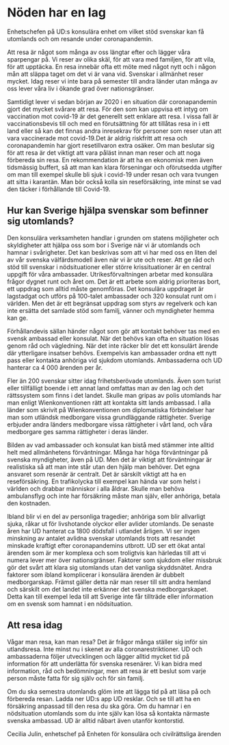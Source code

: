# Nöden har en lag

Enhetschefen på UD:s konsulära enhet om vilket stöd svenskar kan få utomlands och om resande under coronapandemin.


Att resa är något som många av oss längtar efter och lägger våra sparpengar på. Vi reser av olika skäl, för att vara med familjen, för att vila, för att upptäcka. En resa innebär ofta ett möte med något nytt och i någon mån att släppa taget om det vi är vana vid. Svenskar i allmänhet reser mycket. Idag reser vi inte bara på semester till andra länder utan många av oss lever våra liv i ökande grad över nationsgränser.

Samtidigt lever vi sedan början av 2020 i en situation där coronapandemin gjort det mycket svårare att resa. För den som kan uppvisa ett intyg om vaccination mot covid\-19 är det generellt sett enklare att resa. I vissa fall är vaccinationsbevis till och med en förutsättning för att tillåtas resa in i ett land eller så kan det finnas andra inresekrav för personer som reser utan att vara vaccinerade mot covid\-19\.Det är aldrig riskfritt att resa och coronapandemin har gjort resetillvaron extra osäker. Om man beslutar sig för att resa är det viktigt att vara påläst innan man reser och att noga förbereda sin resa. En rekommendation är att ha en ekonomisk men även tidsmässig buffert, så att man kan klara förseningar och oförutsedda utgifter om man till exempel skulle bli sjuk i covid\-19 under resan och vara tvungen att sitta i karantän. Man bör också kolla sin reseförsäkring, inte minst se vad den täcker i förhållande till Covid\-19\.

## Hur kan Sverige hjälpa svenskar som befinner sig utomlands?

Den konsulära verksamheten handlar i grunden om statens möjligheter och skyldigheter att hjälpa oss som bor i Sverige när vi är utomlands och hamnar i svårigheter. Det kan beskrivas som att vi har med oss en liten del av vår svenska välfärdsmodell även när vi är ute och reser. Att ge råd och stöd till svenskar i nödsituationer eller större krissituationer är en central uppgift för våra ambassader. Utrikesförvaltningen arbetar med konsulära frågor dygnet runt och året om. Det är ett arbete som aldrig prioriteras bort, ett uppdrag som alltid måste genomföras. Det konsulära uppdraget är lagstadgat och utförs på 100\-talet ambassader och 320 konsulat runt om i världen. Men det är ett begränsat uppdrag som styrs av regelverk och kan inte ersätta det samlade stöd som familj, vänner och myndigheter hemma kan ge.

Förhållandevis sällan händer något som gör att kontakt behöver tas med en svensk ambassad eller konsulat. När det behövs kan ofta en situation lösas genom råd och vägledning. När det inte räcker blir det ett konsulärt ärende där ytterligare insatser behövs. Exempelvis kan ambassader ordna ett nytt pass eller kontakta anhöriga vid sjukdom utomlands. Ambassaderna och UD hanterar ca 4 000 ärenden per år.

Fler än 200 svenskar sitter idag frihetsberövade utomlands. Även som turist eller tillfälligt boende i ett annat land omfattas man av den lag och det rättssystem som finns i det landet. Skulle man gripas av polis utomlands har man enligt Wienkonventionen rätt att kontakta sitt lands ambassad. I alla länder som skrivit på Wienkonventionen om diplomatiska förbindelser har man som utländsk medborgare vissa grundläggande rättigheter. Sverige erbjuder andra länders medborgare vissa rättigheter i vårt land, och våra medborgare ges samma rättigheter i deras länder.

Bilden av vad ambassader och konsulat kan bistå med stämmer inte alltid helt med allmänhetens förväntningar. Många har höga förväntningar på svenska myndigheter, även på UD. Men det är viktigt att förväntningar är realistiska så att man inte står utan den hjälp man behöver. Det egna ansvaret som resenär är centralt. Det är särskilt viktigt att ha en reseförsäkring. En trafikolycka till exempel kan hända var som helst i världen och drabbar människor i alla åldrar. Skulle man behöva ambulansflyg och inte har försäkring måste man själv, eller anhöriga, betala den kostnaden.

Ibland blir vi en del av personliga tragedier; anhöriga som blir allvarligt sjuka, råkar ut för livshotande olyckor eller avlider utomlands. De senaste åren har UD hanterat ca 1800 dödsfall i utlandet årligen. Vi ser ingen minskning av antalet avlidna svenskar utomlands trots att resandet minskade kraftigt efter coronapandemins utbrott. UD ser ett ökat antal ärenden som är mer komplexa och som troligtvis kan härledas till att vi numera lever mer över nationsgränser. Faktorer som sjukdom eller missbruk gör det svårt att klara sig utomlands utan det vanliga skyddsnätet. Andra faktorer som ibland komplicerar i konsulära ärenden är dubbelt medborgarskap. Främst gäller detta när man reser till sitt andra hemland och särskilt om det landet inte erkänner det svenska medborgarskapet. Detta kan till exempel leda till att Sverige inte får tillträde eller information om en svensk som hamnat i en nödsituation.

## Att resa idag

Vågar man resa, kan man resa? Det är frågor många ställer sig inför sin utlandsresa. Inte minst nu i skenet av alla coronarestriktioner. UD och ambassaderna följer utvecklingen och lägger alltid mycket tid på information för att underlätta för svenska resenärer. Vi kan bidra med information, råd och bedömningar, men att resa är ett beslut som varje person måste fatta för sig själv och för sin familj.

Om du ska semestra utomlands glöm inte att lägga tid på att läsa på och förbereda resan. Ladda ner UD:s app UD resklar. Och se till att ha en försäkring anpassad till den resa du ska göra. Om du hamnar i en nödsituation utomlands som du inte själv kan lösa så kontakta närmaste svenska ambassad. UD är alltid nåbart även utanför kontorstid.

Cecilia Julin, enhetschef på Enheten för konsulära och civilrättsliga ärenden
